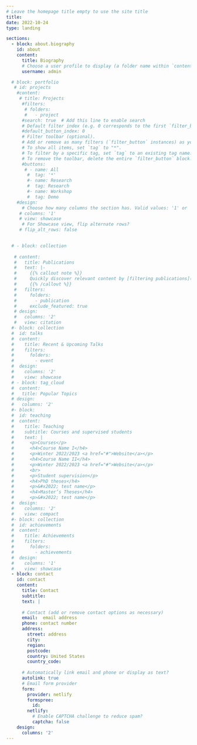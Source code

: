 ```yaml
---
# Leave the homepage title empty to use the site title
title:
date: 2022-10-24
type: landing

sections:
  - block: about.biography
    id: about
    content:
      title: Biography
      # Choose a user profile to display (a folder name within `content/authors/`)
      username: admin

  # block: portfolio
   # id: projects
    #content:
     # title: Projects
      #filters:
       # folders:
       #   - project
      #search: true  # Add this line to enable search
      # Default filter index (e.g. 0 corresponds to the first `filter_button` instance below).
      #default_button_index: 0
      # Filter toolbar (optional).
      # Add or remove as many filters (`filter_button` instances) as you like.
      # To show all items, set `tag` to "*".
      # To filter by a specific tag, set `tag` to an existing tag name.
      # To remove the toolbar, delete the entire `filter_button` block.
      #buttons:
       # - name: All
        #  tag: '*'
        #- name: Research
        #  tag: Research
        #- name: Workshop
        #  tag: Demo
    #design:
      # Choose how many columns the section has. Valid values: '1' or '2'.
     # columns: '1'
     # view: showcase
      # For Showcase view, flip alternate rows?
     # flip_alt_rows: false

 
  # - block: collection
   
   # content:
   #   title: Publications
   #   text: |-
   #     {{% callout note %}}
   #     Quickly discover relevant content by [filtering publications](./publication/).
   #     {{% /callout %}}
   #   filters:
   #     folders:
   #       - publication
   #     exclude_featured: true
   # design:
   #   columns: '2'
   #   view: citation
  #- block: collection
  #  id: talks
  #  content:
  #    title: Recent & Upcoming Talks
  #    filters:
  #      folders:
  #        - event
  #  design:
  #    columns: '2'
  #    view: showcase
  # - block: tag_cloud
  #  content:
  #   title: Popular Topics
  # design:
  #   columns: '2'
  #- block: 
  #  id: teaching
  #  content:
  #    title: Teaching
  #    subtitle: Courses and supervised students
  #    text: |
  #      <p>Courses</p>
  #      <h4>Course Name I</h4>
  #      <p>Winter 2022/2023 <a href="#">Website</a></p>
  #      <h4>Course Name II</h4>
  #      <p>Winter 2022/2023 <a href="#">Website</a></p>
  #      <br>
  #      <p>Student supervision</p>
  #      <h4>PhD theses</h4>
  #      <p>&#x2022; test name</p>
  #      <h4>Master’s Theses</h4>
  #      <p>&#x2022; test name</p>
  #  design:
  #    columns: '2'
  #    view: compact
  #- block: collection
  #  id: achievements
  #  content:
  #    title: Achievements
  #    filters:
  #      folders:
  #        - achievements
  #  design:
  #    columns: '1'
  #    view: showcase
  - block: contact
    id: contact
    content:
      title: Contact
      subtitle:
      text: |
        
      # Contact (add or remove contact options as necessary)
      email:  email address
      phone: contact number
      address:
        street: address
        city: 
        region: 
        postcode: 
        country: United States
        country_code: 
    
      # Automatically link email and phone or display as text?
      autolink: true
      # Email form provider
      form:
        provider: netlify
        formspree:
          id:
        netlify:
          # Enable CAPTCHA challenge to reduce spam?
          captcha: false
    design:
      columns: '2'
---
```


